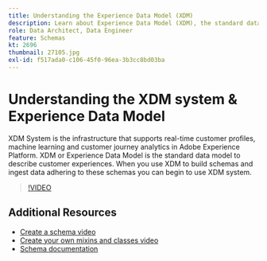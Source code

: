 ```yaml
---
title: Understanding the Experience Data Model (XDM)
description: Learn about Experience Data Model (XDM), the standard data model to describe customer experiences.
role: Data Architect, Data Engineer
feature: Schemas
kt: 2696
thumbnail: 27105.jpg
exl-id: f517ada0-c106-45f0-96ea-3b3cc8bd03ba
---
```

# Understanding the XDM system & Experience Data Model

XDM System is the infrastructure that supports real-time customer profiles, machine learning and customer journey analytics in Adobe Experience Platform. XDM or Experience Data Model is the standard data model to describe customer experiences. When you use XDM to build schemas and ingest data adhering to these schemas you can begin to use XDM system.

>[!VIDEO](https://video.tv.adobe.com/v/27105?quality=12&learn=on)

## Additional Resources

* [Create a schema video](create-a-schema.md)
* [Create your own mixins and classes video](create-your-own-mixins-and-classes.md)
* [Schema documentation](https://experienceleague.adobe.com/docs/experience-platform/xdm/home.html)
